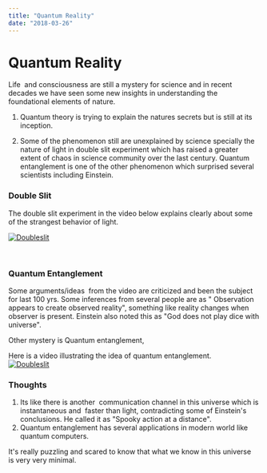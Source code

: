 ```yaml
---
title: "Quantum Reality"
date: "2018-03-26"
---
```

# Quantum Reality

Life  and consciousness are still a mystery for science and in recent decades we have seen some new insights in understanding the foundational elements of nature.

1. Quantum theory is trying to explain the natures secrets but is still at its inception.

2. Some of the phenomenon still are unexplained by science specially the nature of light in double slit experiment which has raised a greater extent of chaos in science community over the last century. Quantum entanglement is one of the other phenomenon which surprised several scientists including Einstein.

### Double Slit

The double slit experiment in the video below explains clearly about some of the strangest behavior of light.

[![Doubleslit](https://img.youtube.com/vi/A9tKncAdlHQ/0.jpg)](https://www.youtube.com/watch?v=A9tKncAdlHQ)

 
### Quantum Entanglement
Some arguments/ideas  from the video are criticized and been the subject for last 100 yrs. Some inferences from several people are as " Observation appears to create observed reality", something like reality changes when observer is present. Einstein also noted this as "God does not play dice with universe".

Other mystery is Quantum entanglement, 

Here is a video illustrating the idea of quantum entanglement.<br>
[![Doubleslit](https://img.youtube.com/vi/Fz42YkX7HLw/0.jpg)](https://www.youtube.com/watch?v=Fz42YkX7HLw)

### Thoughts

1. Its like there is another  communication channel in this universe which is instantaneous and  faster than light, contradicting some of Einstein's conclusions. He called it as "Spooky action at a distance".
2. Quantum entanglement has several applications in modern world like quantum computers.

It's really puzzling and scared to know that what we know in this universe is very very minimal.
